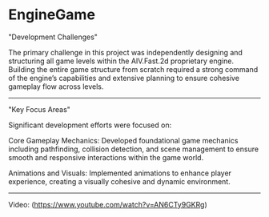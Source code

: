# EngineGame

"Development Challenges"

The primary challenge in this project was independently designing and structuring all game levels within the AIV.Fast.2d proprietary engine. Building the entire game structure from scratch required a strong command of the engine’s capabilities and extensive planning to ensure cohesive gameplay flow across levels.

---------------------

"Key Focus Areas"

Significant development efforts were focused on:

Core Gameplay Mechanics: Developed foundational game mechanics including pathfinding, collision detection, and scene management to ensure smooth and responsive interactions within the game world.

Animations and Visuals: Implemented animations to enhance player experience, creating a visually cohesive and dynamic environment.

---------------------

Video: (https://www.youtube.com/watch?v=AN6CTy9GKRg)
